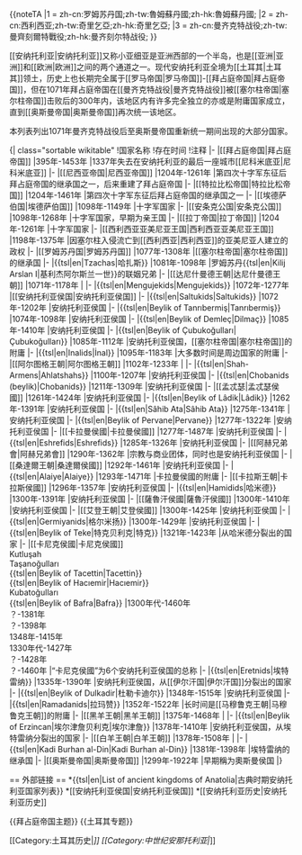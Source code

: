 {{noteTA
|1 = zh-cn:罗姆苏丹国;zh-tw:魯姆蘇丹國;zh-hk:魯姆蘇丹國;
|2 = zh-cn:西利西亚;zh-tw:奇里乞亞;zh-hk:奇里乞亞;
|3 = zh-cn:曼齐克特战役;zh-tw:曼齊刻爾特戰役;zh-hk:曼齐刻尔特战役;
}}

[[安纳托利亚|安纳托利亚]]又称小亚细亚是亚洲西部的一个半岛，也是[[亚洲|亚洲]]和[[欧洲|欧洲]]之间的两个通道之一。现代安纳托利亚全境为[[土耳其|土耳其]]领土，历史上也长期完全属于[[罗马帝国|罗马帝国]]-[[拜占庭帝国|拜占庭帝国]]，但在1071年拜占庭帝国在[[曼齐克特战役|曼齐克特战役]]被[[塞尔柱帝国|塞尔柱帝国]]击败后的300年内，该地区内有许多完全独立的亦或是附庸国家成立，直到[[奥斯曼帝国|奥斯曼帝国]]再次统一该地区。

本列表列出1071年曼齐克特战役后至奥斯曼帝国重新统一期间出现的大部分国家。

{| class="sortable wikitable"
!国家名称
!存在时间
!注释
|-
|[[拜占庭帝国|拜占庭帝国]] 
|395年-1453年
|1337年失去在安纳托利亚的最后一座城市[[尼科米底亚|尼科米底亚]]
|-
|[[尼西亚帝国|尼西亚帝国]]
|1204年-1261年
|第四次十字军东征后拜占庭帝国的继承国之一，后来重建了拜占庭帝国
|-
|[[特拉比松帝国|特拉比松帝国]]
|1204年-1461年
|第四次十字军东征后拜占庭帝国的继承国之一
|-
|[[埃德萨伯国|埃德萨伯国]]
|1098年-1149年
|十字军国家
|-
|[[安条克公国|安条克公国]] 
|1098年-1268年
|十字军国家，早期为亲王国
|-
|[[拉丁帝国|拉丁帝国]]
|1204年-1261年
|十字军国家
|-
|[[西利西亚亚美尼亚王国|西利西亚亚美尼亚王国]]
|1198年-1375年
|因塞尔柱入侵流亡到[[西利西亚|西利西亚]]的亚美尼亚人建立的政权
|-
|[[罗姆苏丹国|罗姆苏丹国]]
|1077年-1308年
|[[塞尔柱帝国|塞尔柱帝国]]的继承国
|-
|{{tsl|en|Tzachas|哈扎斯}}
|1081年-1098年
|罗姆苏丹{{tsl|en|Kilij Arslan I|基利杰阿尔斯兰一世}}的联姻兄弟
|-
|[[达尼什曼德王朝|达尼什曼德王朝]]
|1071年-1178年
|
|-
|{{tsl|en|Mengujekids|Mengujekids}}
|1072年-1277年
|[[安纳托利亚侯国|安纳托利亚侯国]]
|-
|{{tsl|en|Saltukids|Saltukids}}
|1072年-1202年
|安纳托利亚侯国
|-
|{{tsl|en|Beylik of Tanrıbermiş|Tanrıbermiş}}
|1074年-1098年
|安纳托利亚侯国
|-
|{{tsl|en|Beylik of Demleç|Dilmaç}}
|1085年-1410年
|安纳托利亚侯国 
|-
|{{tsl|en|Beylik of Çubukoğulları|Çubukoğulları}}
|1085年-1112年
|安纳托利亚侯国，[[塞尔柱帝国|塞尔柱帝国]]的附庸
|-
|{{tsl|en|Inalids|İnal}}
|1095年-1183年
|大多数时间是周边国家的附庸
|-
|[[阿尔图格王朝|阿尔图格王朝]]
|1102年-1233年
|
|-
|{{tsl|en|Shah-Armens|Ahlatshahs}}
|1100年-1207年
|安纳托利亚侯国
|-
|{{tsl|en|Chobanids (beylik)|Chobanids}}
|1211年-1309年
|安纳托利亚侯国
|-
|[[孟忒瑟|孟忒瑟侯國]]
|1261年-1424年
|安纳托利亚侯国
|-
|{{tsl|en|Beylik of Lâdik|Lâdik}}
|1262年-1391年
|安纳托利亚侯国
|-
|{{tsl|en|Sâhib Ata|Sâhib Ata}}
|1275年-1341年
|安纳托利亚侯国
|-
|{{tsl|en|Beylik of Pervane|Pervane}}
|1277年-1322年
|安纳托利亚侯国
|-
|[[卡拉曼侯國|卡拉曼侯國]] 
|1277年-1487年
|安纳托利亚侯国
|-
|{{tsl|en|Eshrefids|Eshrefids}}
|1285年-1326年
|安纳托利亚侯国
|-
|[[阿赫兄弟會|阿赫兄弟會]]
|1290年-1362年
|宗教与商业团体，同时也是安纳托利亚侯国
|-
|[[桑達爾王朝|桑達爾侯國]]
|1292年-1461年
|安纳托利亚侯国
|-
|{{tsl|en|Alaiye|Alaiye}}
|1293年-1471年
|卡拉曼侯國的附庸
|-
|[[卡拉斯王朝|卡拉斯侯國]]
|1296年-1357年
|安纳托利亚侯国
|-
|{{tsl|en|Hamidids|哈米德}}
|1300年-1391年
|安纳托利亚侯国
|-
|[[薩魯汗侯國|薩魯汗侯國]]
|1300年-1410年
|安纳托利亚侯国
|-
|[[艾登王朝|艾登侯國]] 
|1300年-1425年
|安纳托利亚侯国
|-
|{{tsl|en|Germiyanids|格尔米扬}}
|1300年-1429年
|安纳托利亚侯国
|-
|{{tsl|en|Beylik of Teke|特克贝利克|特克}}
|1321年-1423年
|从哈米德分裂出的国家
|-
|[[卡尼克侯國|卡尼克侯國]]<br>    Kutluşah<br>    Taşanoğulları<br>    {{tsl|en|Beylik of Tacettin|Tacettin}}<br>    {{tsl|en|Beylik of Hacıemir|Hacıemir}}<br>    Kubatoğulları<br>    {{tsl|en|Beylik of Bafra|Bafra}}
|1300年代-1460年<br>？-1381年<br>？-1398年<br>1348年-1415年<br>1330年代-1427年<br>？-1428年<br>？-1460年
|“卡尼克侯國”为6个安纳托利亚侯国的总称
|-
|{{tsl|en|Eretnids|埃特雷纳}}
|1335年-1390年
|安纳托利亚侯国，从[[伊尔汗国|伊尔汗国]]分裂出的国家
|-
|{{tsl|en|Beylik of Dulkadir|杜勒卡迪尔}}
|1348年-1515年
|安纳托利亚侯国
|-
|{{tsl|en|Ramadanids|拉玛赞}}
|1352年-1522年
|长时间是[[马穆鲁克王朝|马穆鲁克王朝]]的附庸 
|-
|[[黑羊王朝|黑羊王朝]]
|1375年-1468年
|
|-
|{{tsl|en|Beylik of Erzincan|埃尔津詹贝利克|埃尔津詹}}
|1378年-1410年
|安纳托利亚侯国，从埃特雷纳分裂出的国家
|-
|[[白羊王朝|白羊王朝]]
|1378年-1508年
|
|-
|{{tsl|en|Kadi Burhan al-Din|Kadi Burhan al-Din}}
|1381年-1398年
|埃特雷纳的继承国
|-
|[[奥斯曼帝国|奥斯曼帝国]]
|1299年-1922年
|早期稱为奧斯曼侯国
|}

== 外部链接 ==
*{{tsl|en|List of ancient kingdoms of Anatolia|古典时期安纳托利亚国家列表}}
*[[安纳托利亚侯国|安纳托利亚侯国]]
*[[安纳托利亚历史|安纳托利亚历史]]

{{拜占庭帝国主题}}
{{土耳其专题}}

[[Category:土耳其历史|*]]
[[Category:中世纪安那托利亚|*]]
